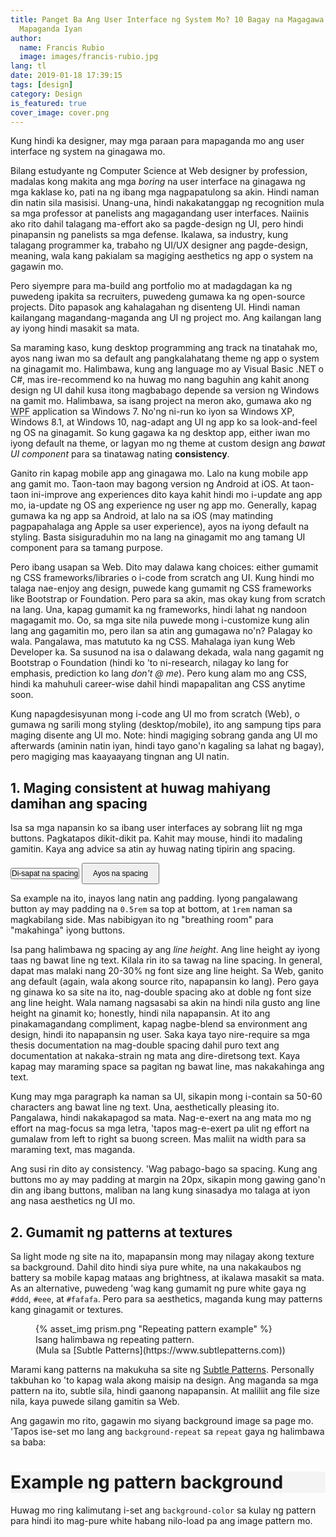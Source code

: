 ```yaml
---
title: Panget Ba Ang User Interface ng System Mo? 10 Bagay na Magagawa Mo Para
  Mapaganda Iyan
author:
  name: Francis Rubio
  image: images/francis-rubio.jpg
lang: tl
date: 2019-01-18 17:39:15
tags: [design]
category: Design
is_featured: true
cover_image: cover.png
---
```

Kung hindi ka designer, may mga paraan para mapaganda mo ang user interface ng system na ginagawa mo.

<!--more-->

Bilang estudyante ng Computer Science at Web designer by profession, madalas kong makita ang mga <i lang="en">boring</i> na user interface na ginagawa ng mga kaklase ko, pati na ng ibang mga nagpapatulong sa akin. Hindi naman din natin sila masisisi. Unang-una, hindi nakakatanggap ng recognition mula sa mga professor at panelists ang magagandang user interfaces. Naiinis ako rito dahil talagang ma-effort ako sa pagde-design ng UI, pero hindi pinapansin ng panelists sa mga defense. Ikalawa, sa industry, kung talagang programmer ka, trabaho ng UI/UX designer ang pagde-design, meaning, wala kang pakialam sa magiging aesthetics ng app o system na gagawin mo.

Pero siyempre para ma-build ang portfolio mo at madagdagan ka ng puwedeng ipakita sa recruiters, puwedeng gumawa ka ng open-source projects. Dito papasok ang kahalagahan ng disenteng UI. Hindi naman kailangang magandang-maganda ang UI ng project mo. Ang kailangan lang ay iyong hindi masakit sa mata.

Sa maraming kaso, kung desktop programming ang track na tinatahak mo, ayos nang iwan mo sa default ang pangkalahatang theme ng app o system na ginagamit mo. Halimbawa, kung ang language mo ay Visual Basic .NET o C#, mas ire-recommend ko na huwag mo nang baguhin ang kahit anong design ng UI dahil kusa itong magbabago depende sa version ng Windows na gamit mo. Halimbawa, sa isang project na meron ako, gumawa ako ng <abbr title="Windows Presentation Foundation">WPF</abbr> application sa Windows 7. No'ng ni-run ko iyon sa Windows XP, Windows 8.1, at Windows 10, nag-adapt ang UI ng app ko sa look-and-feel ng OS na ginagamit. So kung gagawa ka ng desktop app, either iwan mo iyong default na theme, or lagyan mo ng theme at custom design ang *bawat UI component* para sa tinatawag nating **consistency**.

Ganito rin kapag mobile app ang ginagawa mo. Lalo na kung mobile app ang gamit mo. Taon-taon may bagong version ng Android at iOS. At taon-taon ini-improve ang experiences dito kaya kahit hindi mo i-update ang app mo, ia-update ng OS ang experience ng user ng app mo. Generally, kapag gumawa ka ng app sa Android, at lalo na sa iOS (may matinding pagpapahalaga ang Apple sa user experience), ayos na iyong default na styling. Basta sisiguraduhin mo na lang na ginagamit mo ang tamang UI component para sa tamang purpose.

Pero ibang usapan sa Web. Dito may dalawa kang choices: either gumamit ng CSS frameworks/libraries o i-code from scratch ang UI. Kung hindi mo talaga nae-enjoy ang design, puwede kang gumamit ng CSS frameworks like Bootstrap or Foundation. Pero para sa akin, mas okay kung from scratch na lang. Una, kapag gumamit ka ng frameworks, hindi lahat ng nandoon magagamit mo. Oo, sa mga site nila puwede mong i-customize kung alin lang ang gagamitin mo, pero ilan sa atin ang gumagawa no'n? Palagay ko wala. Pangalawa, mas matututo ka ng CSS. Mahalaga iyan kung Web Developer ka. Sa susunod na isa o dalawang dekada, wala nang gagamit ng Bootstrap o Foundation (hindi ko 'to ni-research, nilagay ko lang for emphasis, prediction ko lang <i lang="en">don't @ me</i>). Pero kung alam mo ang CSS, hindi ka mahuhuli career-wise dahil hindi mapapalitan ang CSS anytime soon.

Kung napagdesisyunan mong i-code ang UI mo from scratch (Web), o gumawa ng sarili mong styling (desktop/mobile), ito ang sampung tips para maging disente ang UI mo. Note: hindi magiging sobrang ganda ang UI mo afterwards (aminin natin iyan, hindi tayo gano'n kagaling sa lahat ng bagay), pero magiging mas kaayaayang tingnan ang UI natin.

## 1. Maging consistent at huwag mahiyang damihan ang spacing

Isa sa mga napansin ko sa ibang user interfaces ay sobrang liit ng mga buttons. Pagkatapos dikit-dikit pa. Kahit may mouse, hindi ito madaling gamitin. Kaya ang advice sa atin ay huwag nating tipirin ang spacing.

<style>
  .example-container>button{
    font-size: 12px;
  }
</style>
<div class="example-container">
  <button style="padding: 0;">Di-sapat na spacing</button>
  <button style="padding: 0.5rem 1rem;">Ayos na spacing</button>
</div>

Sa example na ito, inayos lang natin ang padding. Iyong pangalawang button ay may padding na `0.5rem` sa top at bottom, at `1rem` naman sa magkabilang side. Mas nabibigyan ito ng "breathing room" para "makahinga" iyong buttons.

Isa pang halimbawa ng spacing ay ang <i lang="en">line height</i>. Ang line height ay iyong taas ng bawat line ng text. Kilala rin ito sa tawag na line spacing. In general, dapat mas malaki nang 20-30% ng font size ang line height. Sa Web, ganito ang default (again, wala akong source rito, napapansin ko lang). Pero gaya ng ginawa ko sa site na ito, nag-double spacing ako at doble ng font size ang line height. Wala namang nagsasabi sa akin na hindi nila gusto ang line height na ginamit ko; honestly, hindi nila napapansin. At ito ang pinakamagandang compliment, kapag nagbe-blend sa environment ang design, hindi ito napapansin ng user. Saka kaya tayo nire-require sa mga thesis documentation na mag-double spacing dahil puro text ang documentation at nakaka-strain ng mata ang dire-diretsong text. Kaya kapag may maraming space sa pagitan ng bawat line, mas nakakahinga ang text.

Kung may mga paragraph ka naman sa UI, sikapin mong i-contain sa 50-60 characters ang bawat line ng text. Una, aesthetically pleasing ito. Pangalawa, hindi nakakapagod sa mata. Nag-e-exert na ang mata mo ng effort na mag-focus sa mga letra, 'tapos mag-e-exert pa ulit ng effort na gumalaw from left to right sa buong screen. Mas maliit na width para sa maraming text, mas maganda.

Ang susi rin dito ay consistency. 'Wag pabago-bago sa spacing. Kung ang buttons mo ay may padding at margin na 20px, sikapin mong gawing gano'n din ang ibang buttons, maliban na lang kung sinasadya mo talaga at iyon ang nasa aesthetics ng UI mo.

## 2. Gumamit ng patterns at textures

Sa light mode ng site na ito, mapapansin mong may nilagay akong texture sa background. Dahil dito hindi siya pure white, na una nakakaubos ng battery sa mobile kapag mataas ang brightness, at ikalawa masakit sa mata. As an alternative, puwedeng 'wag kang gumamit ng pure white gaya ng `#ddd`, `#eee`, at `#fafafa`. Pero para sa aesthetics, maganda kung may patterns kang ginagamit or textures.

<figure class="img-wrapper img-wrapper--illustration float-left">
    {% asset_img prism.png "Repeating pattern example" %}
    <figcaption>Isang halimbawa ng repeating pattern.<div>
      (Mula sa [Subtle Patterns](https://www.subtlepatterns.com))
    </div></figcaption>
</figure>

Marami kang patterns na makukuha sa site ng [Subtle Patterns](https://www.subtlepatterns.com). Personally takbuhan ko 'to kapag wala akong maisip na design. Ang maganda sa mga pattern na ito, subtle sila, hindi gaanong napapansin. At maliliit ang file size nila, kaya puwede silang gamitin sa Web.

Ang gagawin mo rito, gagawin mo siyang background image sa page mo. 'Tapos ise-set mo lang ang `background-repeat` sa `repeat` gaya ng halimbawa sa baba:

<div class="example-container" style="background-image: url(./roughcloth.png); background-repeat: repeat; background-color: #F4F4F4;">
  <h1>Example ng pattern background</h1>
</div>

Huwag mo ring kalimutang i-set ang `background-color` sa kulay ng pattern para hindi ito mag-pure white habang nilo-load pa ang image pattern mo.